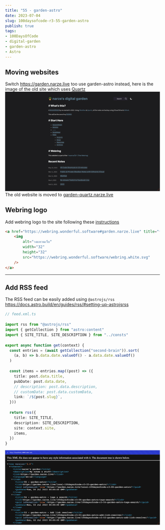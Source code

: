 ```yaml
---
title: "55 - garden-astro"
date: 2023-07-04
slug: 100daysofcode-r3-55-garden-astro
publish: true
tags:
- 100DaysOfCode
- digital-garden
- garden-astro
- Astro
---
```


## Moving websites

Switch https://garden.narze.live too use garden-astro instead, here is the image of the old site which uses [Quartz](https://github.com/jackyzha0/quartz) ![](1-Projects/100DaysOfCode-R3/attachments/55%20-%20garden-astro.png)
The old website is moved to [garden-quartz.narze.live](https://garden-quartz.narze.live)

## Webring logo

Add webring logo to the site following these [instructions](https://github.com/wonderfulsoftware/webring#%E0%B8%A3%E0%B9%88%E0%B8%A7%E0%B8%A1%E0%B8%A7%E0%B8%87)

```html
<a href="https://webring.wonderful.software#garden.narze.live" title="วงแหวนเว็บ" style="width: 32px; display: block; margin: 0 auto;">
    <img
        alt="วงแหวนเว็บ"
        width="32"
        height="32"
        src="https://webring.wonderful.software/webring.white.svg"
    />
</a>
```

---

## Add RSS feed

The RSS feed can be easily added using `@astrojs/rss`  https://docs.astro.build/en/guides/rss/#setting-up-astrojsrss

```typescript
// feed.xml.ts

import rss from "@astrojs/rss"
import { getCollection } from "astro:content"
import { SITE_TITLE, SITE_DESCRIPTION } from "../consts"

export async function get(context) {
  const entries = (await getCollection("second-brain")).sort(
    (a, b) => b.data.date.valueOf() - a.data.date.valueOf()
  )

  const items = entries.map((post) => ({
    title: post.data.title,
    pubDate: post.data.date,
    // description: post.data.description,
    // customData: post.data.customData,
    link: `/${post.slug}`,
  }))

  return rss({
    title: SITE_TITLE,
    description: SITE_DESCRIPTION,
    site: context.site,
    items,
  })
}
```

![](1-Projects/100DaysOfCode-R3/attachments/55%20-%20garden-astro-1.png)